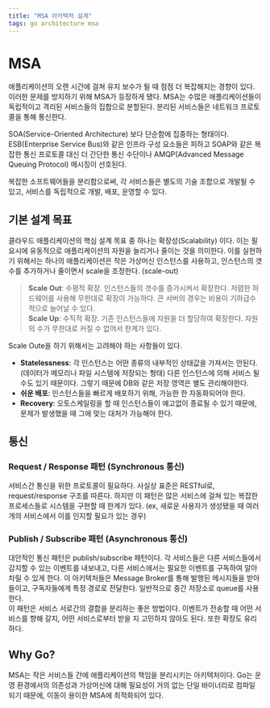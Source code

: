 ```yaml
---
title: "MSA 아키텍처 설계"
tags: go architecture msa
---
```


<!--more-->

# MSA

애플리케이션의 오랜 시간에 걸쳐 유지 보수가 될 때 점점 더 복잡해지는 경향이 있다. 이러한 문제를 방지하기 위해 MSA가 등장하게 됐다. MSA는 수많은 애플리케이션들이 독립적이고 격리된 서비스들의 집합으로 분할된다. 분리된 서비스들은 네트워크 프로토콜을 통해 통신한다. 

SOA(Service-Oriented Architecture) 보다 단순함에 집중하는 형태이다. ESB(Enterprise Service Bus)와 같은 인프라 구성 요소들은 피하고 SOAP와 같은 복잡한 통신 프로토콜 대신 더 간단한 통신 수단이나 AMQP(Advanced Message Queuing Protocol) 메시징이 선호된다.

복잡한 소프트웨어들을 분리함으로써, 각 서비스들은 별도의 기술 조합으로 개발될 수 있고, 서비스를 독립적으로 개발, 배포, 운영할 수 있다.

## 기본 설계 목표

클라우드 애플리케이션의 핵심 설계 목표 중 하나는 확장성(Scalability) 이다. 이는 필요시에 유동적으로 애플리케이션의 자원을 늘리거나 줄이는 것을 의미한다. 이를 실현하기 위해서는 하나의 애플리케이션은 작은 가상머신 인스턴스를 사용하고, 인스턴스의 갯수를 추가하거나 줄이면서 scale을 조정한다. (scale-out)

> **Scale Out**: 수평적 확장. 인스턴스들의 갯수를 증가시켜서 확장한다. 저렴한 하드웨어를 사용해 무한대로 확장이 가능하다. 큰 서버의 경우는 비용이 기하급수적으로 늘어날 수 있다.  
> **Scale Up**: 수직적 확장. 기존 인스턴스들에 자원을 더 할당하여 확장한다. 자원의 수가 무한대로 커질 수 없어서 한계가 있다.

Scale Oute을 하기 위해서는 고려해야 하는 사항들이 있다.
- **Statelessness**:  각 인스턴스는 어떤 종류의 내부적인 상태값을 가져서는 안된다. (데이터가 메모리나 파일 시스템에 저장되는 형태) 다른 인스턴스에 의해 서비스 될 수도 있기 때문이다. 그렇기 때문에 DB와 같은 저장 영역은 별도 관리해야한다.
- **쉬운 배포**: 인스턴스들을 빠르게 배포하기 위해, 가능한 한 자동화되어야 한다.
- **Recovery**: 오토스케일링을 할 때 인스턴스들이 예고없이 종료될 수 있기 때문에, 문제가 발생했을 때 그에 맞는 대처가 가능해야 한다.

## 통신

### Request / Response 패턴 (Synchronous 통신)
서비스간 통신을 위한 프로토콜이 필요하다. 사실상 표준은 RESTful로, request/response 구조를 따른다. 하지만 이 패턴은 많은 서비스에 걸쳐 있는 복잡한 프로세스들로 시스템을 구현할 때 한계가 있다. (ex, 새로운 사용자가 생성됐을 때 여러개의 서비스에서 이를 인지할 필요가 있는 경우)  

### Publish / Subscribe 패턴 (Asynchronous 통신)
대안적인 통신 패턴은 publish/subscribe 패턴이다. 각 서비스들은 다른 서비스들에서 감지할 수 있는 이벤트를 내보내고, 다른 서비스에서는 필요한 이벤트를 구독하여 알아차릴 수 있게 한다. 이 아키텍처들은 Message Broker를 통해 발행된 메시지들을 받아들이고, 구독자들에게 특정 경로로 전달한다. 일반적으로 중간 저장소로 queue를 사용한다.  
이 패턴은 서비스 서로간의 결합을 분리하는 좋은 방법이다. 이벤트가 전송할 때 어떤 서비스를 향해 갈지, 어떤 서비스로부터 받을 지 고민하지 않아도 된다. 또한 확장도 유리하다.

## Why Go?

MSA는 작은 서비스들 간에 애플리케이션의 책임을 분리시키는 아키텍처이다. Go는 운영 환경에서의 의존성과 가상머신에 대해 필요성이 거의 없는 단일 바이너리로 컴파일 되기 때문에, 이동이 용이한 MSA에 최적화되어 있다.
